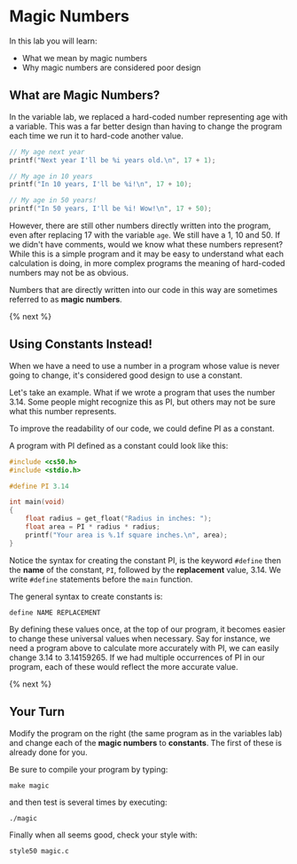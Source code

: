 # Magic Numbers

In this lab you will learn:

- What we mean by magic numbers
- Why magic numbers are considered poor design

## What are Magic Numbers?

In the variable lab, we replaced a hard-coded number representing age with a variable. This was a far better design than having to change the program each time we run it to hard-code another value.

```c
// My age next year
printf("Next year I'll be %i years old.\n", 17 + 1);

// My age in 10 years
printf("In 10 years, I'll be %i!\n", 17 + 10);

// My age in 50 years!
printf("In 50 years, I'll be %i! Wow!\n", 17 + 50);
```

However, there are still other numbers directly written into the program, even after replacing 17 with the variable `age`. We still have a 1, 10 and 50. If we didn't have comments, would we know what these numbers represent? While this is a simple program and it may be easy to understand what each calculation is doing, in more complex programs the meaning of hard-coded numbers may not be as obvious.

Numbers that are directly written into our code in this way are sometimes referred to as **magic numbers**.

{% next %}

## Using Constants Instead!

When we have a need to use a number in a program whose value is never going to change, it's considered good design to use a constant.

Let's take an example. What if we wrote a program that uses the number 3.14. Some people might recognize this as PI, but others may not be sure what this number represents.

To improve the readability of our code, we could define PI as a constant.

A program with PI defined as a constant could look like this:

```c
#include <cs50.h>
#include <stdio.h>

#define PI 3.14

int main(void)
{
    float radius = get_float("Radius in inches: ");
    float area = PI * radius * radius;
    printf("Your area is %.1f square inches.\n", area);
}
```

Notice the syntax for creating the constant PI, is the keyword `#define` then the **name** of the constant, `PI`, followed by the **replacement** value, 3.14. We write `#define` statements before the `main` function.

The general syntax to create constants is:

```
define NAME REPLACEMENT
```

By defining these values once, at the top of our program, it becomes easier to change these universal values when necessary. Say for instance, we need a program above to calculate more accurately with PI, we can easily change 3.14 to 3.14159265. If we had multiple occurrences of PI in our program, each of these would reflect the more accurate value.

{% next %}

## Your Turn

Modify the program on the right (the same program as in the variables lab) and change each of the **magic numbers** to **constants**. The first of these is already done for you.

Be sure to compile your program by typing:

```
make magic
```

and then test is several times by executing:

```
./magic
```

Finally when all seems good, check your style with:

```
style50 magic.c
```
